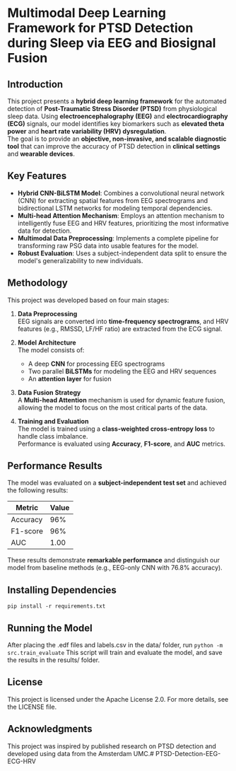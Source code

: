 # Multimodal Deep Learning Framework for PTSD Detection during Sleep via EEG and Biosignal Fusion

## Introduction
This project presents a **hybrid deep learning framework** for the automated detection of **Post-Traumatic Stress Disorder (PTSD)** from physiological sleep data. Using **electroencephalography (EEG)** and **electrocardiography (ECG)** signals, our model identifies key biomarkers such as **elevated theta power** and **heart rate variability (HRV) dysregulation**.  
The goal is to provide an **objective, non-invasive, and scalable diagnostic tool** that can improve the accuracy of PTSD detection in **clinical settings** and **wearable devices**.


## Key Features
- **Hybrid CNN-BiLSTM Model**: Combines a convolutional neural network (CNN) for extracting spatial features from EEG spectrograms and bidirectional LSTM networks for modeling temporal dependencies.  
- **Multi-head Attention Mechanism**: Employs an attention mechanism to intelligently fuse EEG and HRV features, prioritizing the most informative data for detection.  
- **Multimodal Data Preprocessing**: Implements a complete pipeline for transforming raw PSG data into usable features for the model.  
- **Robust Evaluation**: Uses a subject-independent data split to ensure the model's generalizability to new individuals.


## Methodology
This project was developed based on four main stages:

1. **Data Preprocessing**  
   EEG signals are converted into **time-frequency spectrograms**, and HRV features (e.g., RMSSD, LF/HF ratio) are extracted from the ECG signal.

2. **Model Architecture**  
   The model consists of:
   - A deep **CNN** for processing EEG spectrograms
   - Two parallel **BiLSTMs** for modeling the EEG and HRV sequences
   - An **attention layer** for fusion

3. **Data Fusion Strategy**  
   A **Multi-head Attention** mechanism is used for dynamic feature fusion, allowing the model to focus on the most critical parts of the data.

4. **Training and Evaluation**  
   The model is trained using a **class-weighted cross-entropy loss** to handle class imbalance.  
   Performance is evaluated using **Accuracy**, **F1-score**, and **AUC** metrics.


## Performance Results
The model was evaluated on a **subject-independent test set** and achieved the following results:

| Metric     | Value |
|------------|-------|
| Accuracy   | 96%   |
| F1-score   | 96%   |
| AUC        | 1.00  |

These results demonstrate **remarkable performance** and distinguish our model from baseline methods (e.g., EEG-only CNN with 76.8% accuracy).


## Installing Dependencies

``` pip install -r requirements.txt ```

## Running the Model

After placing the .edf files and labels.csv in the data/ folder, run
``` python -m src.train_evaluate ```
This script will train and evaluate the model, and save the results in the results/ folder.


## License

This project is licensed under the Apache License 2.0.
For more details, see the LICENSE file.


## Acknowledgments

This project was inspired by published research on PTSD detection and developed using data from the Amsterdam UMC.#   P T S D - D e t e c t i o n - E E G - E C G - H R V  
 